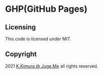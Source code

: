 # GHP(GitHub Pages)


## Licensing

This code is licensed under MIT.


## Copyright

2021 [K.Kimura @ Juge.Me](https://github.com/dotnsf) all rights reserved.
